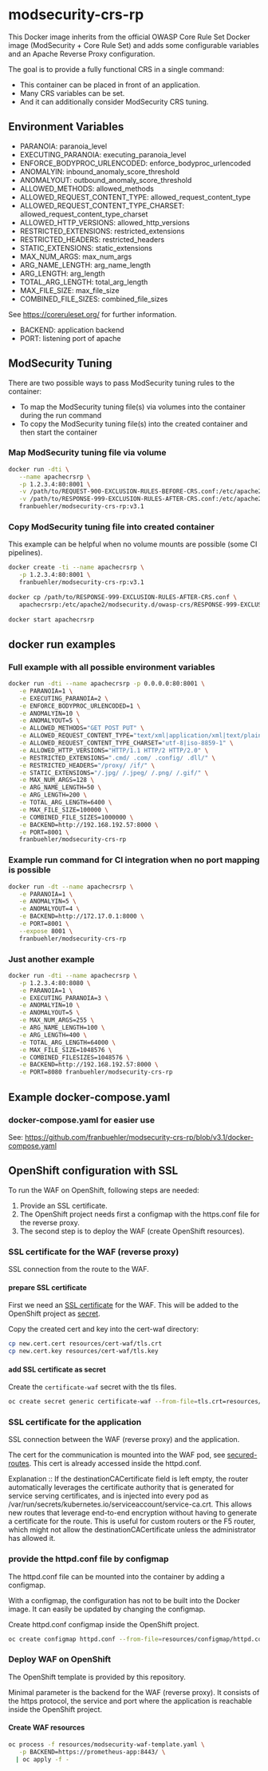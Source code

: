 # modsecurity-crs-rp

This Docker image inherits from the official OWASP Core Rule Set Docker image (ModSecurity + Core Rule Set) and adds some configurable variables and an Apache Reverse Proxy configuration.

The goal is to provide a fully functional CRS in a single command:

* This container can be placed in front of an application.
* Many CRS variables can be set.
* And it can additionally consider ModSecurity CRS tuning.

## Environment Variables

* PARANOIA: paranoia_level
* EXECUTING_PARANOIA: executing_paranoia_level
* ENFORCE_BODYPROC_URLENCODED: enforce_bodyproc_urlencoded
* ANOMALYIN: inbound_anomaly_score_threshold
* ANOMALYOUT: outbound_anomaly_score_threshold
* ALLOWED_METHODS: allowed_methods
* ALLOWED_REQUEST_CONTENT_TYPE: allowed_request_content_type
* ALLOWED_REQUEST_CONTENT_TYPE_CHARSET: allowed_request_content_type_charset
* ALLOWED_HTTP_VERSIONS: allowed_http_versions
* RESTRICTED_EXTENSIONS: restricted_extensions
* RESTRICTED_HEADERS: restricted_headers
* STATIC_EXTENSIONS: static_extensions
* MAX_NUM_ARGS: max_num_args
* ARG_NAME_LENGTH: arg_name_length
* ARG_LENGTH: arg_length
* TOTAL_ARG_LENGTH: total_arg_length
* MAX_FILE_SIZE: max_file_size
* COMBINED_FILE_SIZES: combined_file_sizes

See <https://coreruleset.org/> for further information.

* BACKEND: application backend
* PORT: listening port of apache
  
## ModSecurity Tuning

There are two possible ways to pass ModSecurity tuning rules to the container:

* To map the ModSecurity tuning file(s) via volumes into the container during the run command 
* To copy the ModSecurity tuning file(s) into the created container and then start the container

### Map ModSecurity tuning file via volume

```bash
docker run -dti \
   --name apachecrsrp \
   -p 1.2.3.4:80:8001 \
   -v /path/to/REQUEST-900-EXCLUSION-RULES-BEFORE-CRS.conf:/etc/apache2/modsecurity.d/owasp-crs/REQUEST-900-EXCLUSION-RULES-BEFORE-CRS.conf \
   -v /path/to/RESPONSE-999-EXCLUSION-RULES-AFTER-CRS.conf:/etc/apache2/modsecurity.d/owasp-crs/RESPONSE-999-EXCLUSION-RULES-AFTER-CRS.conf \
   franbuehler/modsecurity-crs-rp:v3.1
```

### Copy ModSecurity tuning file into created container

This example can be helpful when no volume mounts are possible (some CI pipelines).

```bash
docker create -ti --name apachecrsrp \
   -p 1.2.3.4:80:8001 \
   franbuehler/modsecurity-crs-rp:v3.1
  
docker cp /path/to/RESPONSE-999-EXCLUSION-RULES-AFTER-CRS.conf \
   apachecrsrp:/etc/apache2/modsecurity.d/owasp-crs/RESPONSE-999-EXCLUSION-RULES-AFTER-CRS.conf
  
docker start apachecrsrp
```

## docker run examples

### Full example with all possible environment variables

```bash
docker run -dti --name apachecrsrp -p 0.0.0.0:80:8001 \
   -e PARANOIA=1 \
   -e EXECUTING_PARANOIA=2 \
   -e ENFORCE_BODYPROC_URLENCODED=1 \
   -e ANOMALYIN=10 \
   -e ANOMALYOUT=5 \
   -e ALLOWED_METHODS="GET POST PUT" \
   -e ALLOWED_REQUEST_CONTENT_TYPE="text/xml|application/xml|text/plain" \
   -e ALLOWED_REQUEST_CONTENT_TYPE_CHARSET="utf-8|iso-8859-1" \
   -e ALLOWED_HTTP_VERSIONS="HTTP/1.1 HTTP/2 HTTP/2.0" \
   -e RESTRICTED_EXTENSIONS=".cmd/ .com/ .config/ .dll/" \
   -e RESTRICTED_HEADERS="/proxy/ /if/" \
   -e STATIC_EXTENSIONS="/.jpg/ /.jpeg/ /.png/ /.gif/" \
   -e MAX_NUM_ARGS=128 \
   -e ARG_NAME_LENGTH=50 \
   -e ARG_LENGTH=200 \
   -e TOTAL_ARG_LENGTH=6400 \
   -e MAX_FILE_SIZE=100000 \
   -e COMBINED_FILE_SIZES=1000000 \
   -e BACKEND=http://192.168.192.57:8000 \
   -e PORT=8001 \
   franbuehler/modsecurity-crs-rp
```

### Example run command for CI integration when no port mapping is possible

```bash
docker run -dt --name apachecrsrp \
   -e PARANOIA=1 \
   -e ANOMALYIN=5 \
   -e ANOMALYOUT=4 \
   -e BACKEND=http://172.17.0.1:8000 \
   -e PORT=8001 \
   --expose 8001 \
   franbuehler/modsecurity-crs-rp
```

### Just another example

```bash
docker run -dti --name apachecrsrp \
   -p 1.2.3.4:80:8080 \
   -e PARANOIA=1 \
   -e EXECUTING_PARANOIA=3 \
   -e ANOMALYIN=10 \
   -e ANOMALYOUT=5 \
   -e MAX_NUM_ARGS=255 \
   -e ARG_NAME_LENGTH=100 \
   -e ARG_LENGTH=400 \
   -e TOTAL_ARG_LENGTH=64000 \
   -e MAX_FILE_SIZE=1048576 \
   -e COMBINED_FILESIZES=1048576 \
   -e BACKEND=http://192.168.192.57:8000 \
   -e PORT=8080 franbuehler/modsecurity-crs-rp
```

## Example docker-compose.yaml

### docker-compose.yaml for easier use

See: <https://github.com/franbuehler/modsecurity-crs-rp/blob/v3.1/docker-compose.yaml>

## OpenShift configuration with SSL

To run the WAF on OpenShift, following steps are needed:

1. Provide an SSL certificate.
1. The OpenShift project needs first a configmap with the https.conf file for the reverse proxy.
1. The second step is to deploy the WAF (create OpenShift resources).

### SSL certificate for the WAF (reverse proxy)

SSL connection from the route to the WAF.

#### prepare SSL certificate

First we need an [SSL certificate](https://www.linux.com/learn/creating-self-signed-ssl-certificates-apache-linux) for the WAF.
This will be added to the OpenShift project as [secret](https://docs.openshift.com/container-platform/latest/dev_guide/secrets.html).

Copy the created cert and key into the cert-waf directory:

```bash
cp new.cert.cert resources/cert-waf/tls.crt
cp new.cert.key resources/cert-waf/tls.key
```

#### add SSL certificate as secret

Create the `certificate-waf` secret with the tls files.

```bash
oc create secret generic certificate-waf --from-file=tls.crt=resources/cert-waf/tls.crt --from-file=tls.key=resources/cert-waf/tls.key --type=kubernetes.io/tls
```

### SSL certificate for the application

SSL connection between the WAF (reverse proxy) and the application.

The cert for the communication is mounted into the WAF pod, see [secured-routes](https://docs.openshift.com/container-platform/latest/architecture/networking/routes.html#secured-routes).
This cert is already accessed inside the httpd.conf.

Explanation ::
If the destinationCACertificate field is left empty, the router automatically leverages the certificate authority that is generated for service serving certificates, and is injected into every pod as /var/run/secrets/kubernetes.io/serviceaccount/service-ca.crt. This allows new routes that leverage end-to-end encryption without having to generate a certificate for the route. This is useful for custom routers or the F5 router, which might not allow the destinationCACertificate unless the administrator has allowed it.

### provide the httpd.conf file by configmap

The httpd.conf file can be mounted into the container by adding a configmap.

With a configmap, the configuration has not to be built into the Docker image. It can easily be updated by changing the configmap.

Create httpd.conf configmap inside the OpenShift project.

```bash
oc create configmap httpd.conf --from-file=resources/configmap/httpd.conf
```

### Deploy WAF on OpenShift

The OpenShift template is provided by this repository.

Minimal parameter is the backend for the WAF (reverse proxy).
It consists of the https protocol, the service and port where the application is reachable inside the OpenShift project.

#### Create WAF resources

```bash
oc process -f resources/modsecurity-waf-template.yaml \
   -p BACKEND=https://prometheus-app:8443/ \
  | oc apply -f -
```